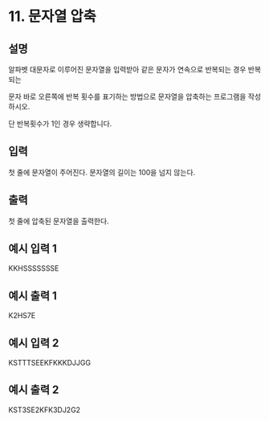 # 11. 문자열 압축
## 설명

알파벳 대문자로 이루어진 문자열을 입력받아 같은 문자가 연속으로 반복되는 경우 반복되는

문자 바로 오른쪽에 반복 횟수를 표기하는 방법으로 문자열을 압축하는 프로그램을 작성하시오.

단 반복횟수가 1인 경우 생략합니다.


## 입력

첫 줄에 문자열이 주어진다. 문자열의 길이는 100을 넘지 않는다.


## 출력

첫 줄에 압축된 문자열을 출력한다.


## 예시 입력 1

KKHSSSSSSSE
## 예시 출력 1

K2HS7E
## 예시 입력 2

KSTTTSEEKFKKKDJJGG
## 예시 출력 2

KST3SE2KFK3DJ2G2